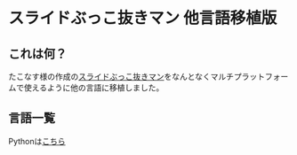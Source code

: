 # スライドぶっこ抜きマン 他言語移植版
## これは何？
たこなす様の作成の[スライドぶっこ抜きマン](https://github.com/takonasu/SlideBukkonuki)をなんとなくマルチプラットフォームで使えるように他の言語に移植しました。
## 言語一覧
Pythonは[こちら](https://github.com/takpika/SlideBukkonuki-alt/tree/master/Python)
